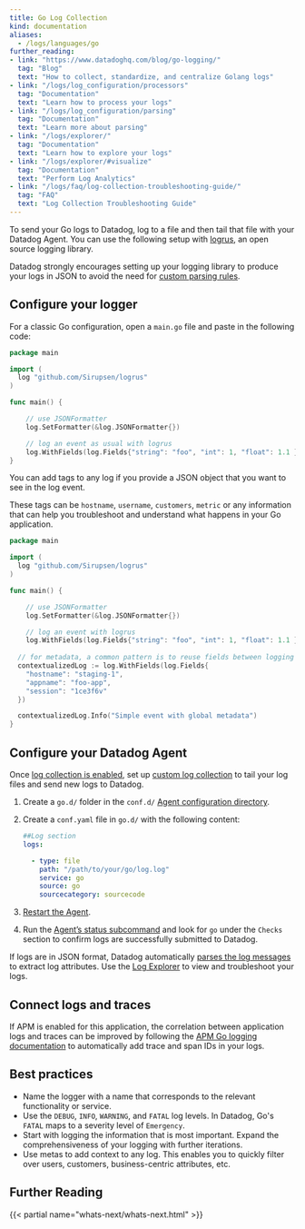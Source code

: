 ```yaml
---
title: Go Log Collection
kind: documentation
aliases:
  - /logs/languages/go
further_reading:
- link: "https://www.datadoghq.com/blog/go-logging/"
  tag: "Blog"
  text: "How to collect, standardize, and centralize Golang logs"
- link: "/logs/log_configuration/processors"
  tag: "Documentation"
  text: "Learn how to process your logs"
- link: "/logs/log_configuration/parsing"
  tag: "Documentation"
  text: "Learn more about parsing"
- link: "/logs/explorer/"
  tag: "Documentation"
  text: "Learn how to explore your logs"
- link: "/logs/explorer/#visualize"
  tag: "Documentation"
  text: "Perform Log Analytics"
- link: "/logs/faq/log-collection-troubleshooting-guide/"
  tag: "FAQ"
  text: "Log Collection Troubleshooting Guide"
---
```


To send your Go logs to Datadog, log to a file and then tail that file with your Datadog Agent. You can use the following setup with [logrus][1], an open source logging library.

Datadog strongly encourages setting up your logging library to produce your logs in JSON to avoid the need for [custom parsing rules][2].

## Configure your logger

For a classic Go configuration, open a `main.go` file and paste in the following code:

```go
package main

import (
  log "github.com/Sirupsen/logrus"
)

func main() {

    // use JSONFormatter
    log.SetFormatter(&log.JSONFormatter{})

    // log an event as usual with logrus
    log.WithFields(log.Fields{"string": "foo", "int": 1, "float": 1.1 }).Info("My first event from golang to stdout")
}
```

You can add tags to any log if you provide a JSON object that you want to see in the log event.

These tags can be `hostname`, `username`, `customers`, `metric` or any information that can help you troubleshoot and understand what happens in your Go application.

```go
package main

import (
  log "github.com/Sirupsen/logrus"
)

func main() {

    // use JSONFormatter
    log.SetFormatter(&log.JSONFormatter{})

    // log an event with logrus
    log.WithFields(log.Fields{"string": "foo", "int": 1, "float": 1.1 }).Info("My first event from golang to stdout")
    
  // for metadata, a common pattern is to reuse fields between logging statements by reusing
  contextualizedLog := log.WithFields(log.Fields{
    "hostname": "staging-1",
    "appname": "foo-app",
    "session": "1ce3f6v"
  })

  contextualizedLog.Info("Simple event with global metadata")
}
```

## Configure your Datadog Agent

Once [log collection is enabled][3], set up [custom log collection][4] to tail your log files and send new logs to Datadog.

1. Create a `go.d/` folder in the `conf.d/` [Agent configuration directory][5].
2. Create a `conf.yaml` file in `go.d/` with the following content:

    ```yaml
    ##Log section
    logs:

      - type: file
        path: "/path/to/your/go/log.log"
        service: go
        source: go
        sourcecategory: sourcecode
    ```

3. [Restart the Agent][6].
4. Run the [Agent’s status subcommand][7] and look for `go` under the `Checks` section to confirm logs are successfully submitted to Datadog.

If logs are in JSON format, Datadog automatically [parses the log messages][8] to extract log attributes. Use the [Log Explorer][9] to view and troubleshoot your logs.

## Connect logs and traces

If APM is enabled for this application, the correlation between application logs and traces can be improved by following the [APM Go logging documentation][10] to automatically add trace and span IDs in your logs.

## Best practices

* Name the logger with a name that corresponds to the relevant functionality or service.
* Use the `DEBUG`, `INFO`, `WARNING`, and `FATAL` log levels. In Datadog, Go's `FATAL` maps to a severity level of `Emergency`.
* Start with logging the information that is most important. Expand the comprehensiveness of your logging with further iterations.
* Use metas to add context to any log. This enables you to quickly filter over users, customers, business-centric attributes, etc.

## Further Reading

{{< partial name="whats-next/whats-next.html" >}}

[1]: https://github.com/sirupsen/logrus
[2]: /logs/log_configuration/parsing
[3]: /agent/logs/?tab=tailfiles#activate-log-collection
[4]: /agent/logs/?tab=tailfiles#custom-log-collection
[5]: /agent/guide/agent-configuration-files/?tab=agentv6v7#agent-configuration-directory
[6]: /agent/guide/agent-commands/?tab=agentv6v7#restart-the-agent
[7]: /agent/guide/agent-commands/?tab=agentv6v7#agent-status-and-information
[8]: /logs/log_configuration/parsing/?tab=matchers
[9]: /logs/explorer/#overview
[10]: /tracing/other_telemetry/connect_logs_and_traces/go/
